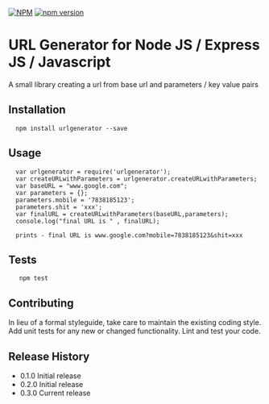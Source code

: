 [![NPM](https://nodei.co/npm/urlgenerator.png?downloads=true&downloadRank=true&stars=true)](https://www.npmjs.com/package/urlgenerator)
[![npm version](https://badge.fury.io/js/urlgenerator.svg)](https://badge.fury.io/js/urlgenerator)

URL Generator for Node JS / Express JS / Javascript
=======================================

A small library creating a url from base url and parameters / key value pairs

## Installation

```shell
  npm install urlgenerator --save
```
  
## Usage

```
  var urlgenerator = require('urlgenerator');
  var createURLwithParameters = urlgenerator.createURLwithParameters;
  var baseURL = "www.google.com";
  var parameters = {};
  parameters.mobile = '7838185123';
  parameters.shit = 'xxx';
  var finalURL = createURLwithParameters(baseURL,parameters);
  console.log("final URL is " , finalURL);
 
  prints - final URL is www.google.com?mobile=7838185123&shit=xxx
```

## Tests

```shell
   npm test
```

## Contributing

In lieu of a formal styleguide, take care to maintain the existing coding style.
Add unit tests for any new or changed functionality. Lint and test your code.

## Release History

* 0.1.0 Initial release
* 0.2.0 Initial release
* 0.3.0 Current release
